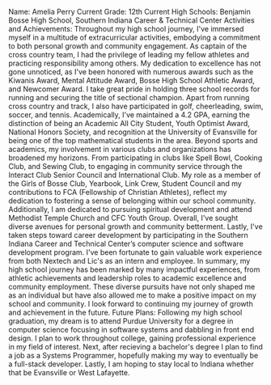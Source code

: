 Name: Amelia Perry
Current Grade: 12th
Current High Schools: Benjamin Bosse High School, Southern Indiana Career & Technical Center
Activities and Achievements: 
  Throughout my high school journey, I've immersed myself in a multitude of extracurricular activities, embodying a commitment to both personal growth and community engagement. As captain of the cross country team, I had the privilege of leading my fellow athletes and practicing responsibility among others. My dedication to excellence has not gone unnoticed, as I've been honored with numerous awards such as the Kiwanis Award, Mental Attitude Award, Bosse High School Athletic Award, and Newcomer Award. I take great pride in holding three school records for running and securing the title of sectional champion. Apart from running cross country and track, I also have participated in golf, cheerleading, swim, soccer, and tennis.
  Academically, I've maintained a 4.2 GPA, earning the distinction of being an Academic All City Student, Youth Optimist Award, National Honors Society, and recognition at the University of Evansville for being one of the top mathematical students in the area. Beyond sports and academics, my involvement in various clubs and organizations has broadened my horizons. From participating in clubs like Spell Bowl, Cooking Club, and Sewing Club, to engaging in community service through the Interact Club Senior Council and International Club. 
  My role as a member of the Girls of Bosse Club, Yearbook, Link Crew, Student Council and my contributions to FCA (Fellowship of Christian Athletes), reflect my dedication to fostering a sense of belonging within our school community. Additionally, I am dedicated to pursuing spiritual development and attend Methodist Temple Church and CFC Youth Group. Overall, I've sought diverse avenues for personal growth and community betterment.
  Lastly, I've taken steps toward career development by participating in the Southern Indiana Career and Technical Center’s computer science and software development program. I've been fortunate to gain valuable work experience from both Nextech and Lic's as an intern and employee.
  In summary, my high school journey has been marked by many impactful experiences, from athletic achievements and leadership roles to academic excellence and community employment. These diverse pursuits have not only shaped me as an individual but have also allowed me to make a positive impact on my school and community. I look forward to continuing my journey of growth and achievement in the future.
Future Plans:
  Following my high school graduation, my dream is to attend Purdue University for a degree in computer science focusing in software systems and dabbling in front end design. I plan to work throughout college, gaining professional experience in my field of interest. Next, after recieving a bachelor's degree I plan to find a job as a Systems Programmer, hopefully making my way to eventually be a full-stack developer. Lastly, I am hoping to stay local to Indiana whether that be Evansville or West Lafayette.
